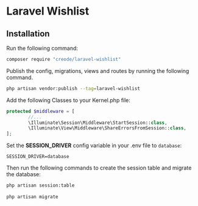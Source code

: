 # Laravel Wishlist

## Installation
Run the following command:
```bash
composer require "creode/laravel-wishlist"
```

Publish the config, migrations, views and routes by running the following command.
```bash
php artisan vendor:publish --tag=laravel-wishlist
```

Add the following Classes to your Kernel.php file:
```php
protected $middleware = [
        //...
        \Illuminate\Session\Middleware\StartSession::class,
        \Illuminate\View\Middleware\ShareErrorsFromSession::class,
];
```

Set the **SESSION_DRIVER** config variable in your .env file to `database`:
```dotenv
SESSION_DRIVER=database
```

Then run the following commands to create the session table and migrate the database:
```bash
php artisan session:table
 
php artisan migrate
```
